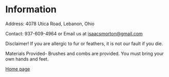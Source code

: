 # Information
Address: 4078 Utica Road, Lebanon, Ohio

Contact: 937-609-4964 or Email us at [isaacsmorton@gmail.com](mailto:isaacsmorton@gmail.com)

Disclaimer!
If you are allergic to fur or feathers, it is not our fault if you die.

Materials Provided-
Brushes and combs are provided.  You must bring your own hands and feet.

[Home page](Xink11.github.io/Go-Goat-Petting-Zoo)
